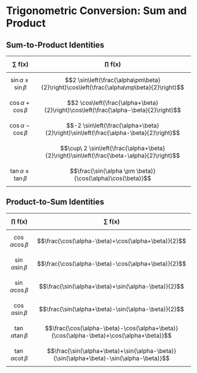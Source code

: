 # Trigonometric Conversion: Sum and Product

## Sum-to-Product Identities

| $$\boldsymbol{\sum\ f(x)}$$ | $$\boldsymbol{\prod\ f(x)}$$ |
|--|--|
| $$\sin\alpha \pm \sin\beta$$ | $$2 \sin\left(\frac{\alpha\pm\beta}{2}\right)\cos\left(\frac{\alpha\mp\beta}{2}\right)$$ |
| $$\cos\alpha + \cos\beta$$ | $$2 \cos\left(\frac{\alpha+\beta}{2}\right)\cos\left(\frac{\alpha-\beta}{2}\right)$$ |
| $$\cos\alpha - \cos\beta$$ | $$-2 \sin\left(\frac{\alpha+\beta}{2}\right)\sin\left(\frac{\alpha-\beta}{2}\right)$$ |
| | $$\cup\ 2 \sin\left(\frac{\alpha+\beta}{2}\right)\sin\left(\frac{\beta-\alpha}{2}\right)$$ |
| $$\tan\alpha \pm \tan\beta$$ | $$\frac{\sin(\alpha \pm \beta)}{\cos(\alpha)\cos(\beta)}$$ |

## Product-to-Sum Identities

| $$\boldsymbol{\prod\ f(x)}$$ | $$\boldsymbol{\sum\ f(x)}$$ |
|--|--|
| $$\cos\alpha \cos\beta$$ | $$\frac{\cos(\alpha-\beta)+\cos(\alpha+\beta)}{2}$$ |
| $$\sin\alpha \sin\beta$$ | $$\frac{\cos(\alpha-\beta)-\cos(\alpha+\beta)}{2}$$ |
| $$\sin\alpha \cos\beta$$ | $$\frac{\sin(\alpha+\beta)+\sin(\alpha-\beta)}{2}$$ |
| $$\cos\alpha \sin\beta$$ | $$\frac{\sin(\alpha+\beta)-\sin(\alpha-\beta)}{2}$$ |
| $$\tan\alpha \tan\beta$$ | $$\frac{\cos(\alpha-\beta)-\cos(\alpha+\beta)}{\cos(\alpha-\beta)+\cos(\alpha+\beta)}$$ |
| $$\tan\alpha \cot\beta$$ | $$\frac{\sin(\alpha+\beta)+\sin(\alpha-\beta)}{\sin(\alpha+\beta)-\sin(\alpha-\beta)}$$ |


